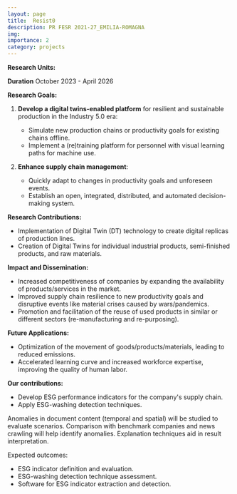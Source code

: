 ```yaml
---
layout: page
title:  Resist0
description: PR FESR 2021-27_EMILIA-ROMAGNA
img:
importance: 2
category: projects
---
```

**Research Units:**


**Duration**
October 2023 - April 2026

**Research Goals:**

1. **Develop a digital twins-enabled platform** for resilient and sustainable production in the Industry 5.0 era:
   - Simulate new production chains or productivity goals for existing chains offline.
   - Implement a (re)training platform for personnel with visual learning paths for machine use.

2. **Enhance supply chain management**:
   - Quickly adapt to changes in productivity goals and unforeseen events.
   - Establish an open, integrated, distributed, and automated decision-making system.

**Research Contributions:**

- Implementation of Digital Twin (DT) technology to create digital replicas of production lines.
- Creation of Digital Twins for individual industrial products, semi-finished products, and raw materials.

**Impact and Dissemination:**

- Increased competitiveness of companies by expanding the availability of products/services in the market.
- Improved supply chain resilience to new productivity goals and disruptive events like material crises caused by wars/pandemics.
- Promotion and facilitation of the reuse of used products in similar or different sectors (re-manufacturing and re-purposing).

**Future Applications:**

- Optimization of the movement of goods/products/materials, leading to reduced emissions.
- Accelerated learning curve and increased workforce expertise, improving the quality of human labor.

**Our contributions:**

- Develop ESG performance indicators for the company's supply chain.
- Apply ESG-washing detection techniques.

Anomalies in document content (temporal and spatial) will be studied to evaluate scenarios. Comparison with benchmark companies and news crawling will help identify anomalies. Explanation techniques aid in result interpretation.

Expected outcomes:

- ESG indicator definition and evaluation.
- ESG-washing detection technique assessment.
- Software for ESG indicator extraction and detection.


